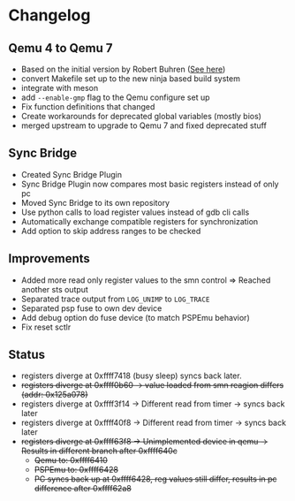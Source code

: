 # Changelog

## Qemu 4 to Qemu 7
 - Based on the initial version by Robert Buhren ([See here](./resources.md))
 - convert Makefile set up to the new ninja based build system
 - integrate with meson
 - add `--enable-gmp` flag to the Qemu configure set up
 - Fix function definitions that changed
 - Create workarounds for deprecated global variables (mostly bios)
 - merged upstream to upgrade to Qemu 7 and fixed deprecated stuff

## Sync Bridge
 - Created Sync Bridge Plugin
 - Sync Bridge Plugin now compares most basic registers instead of only pc
 - Moved Sync Bridge to its own repository
 - Use python calls to load register values instead of gdb cli calls
 - Automatically exchange compatible registers for synchronization
 - Add option to skip address ranges to be checked

## Improvements
 - Added more read only register values to the smn control => Reached another sts output
 - Separated trace output from `LOG_UNIMP` to `LOG_TRACE`
 - Separated psp fuse to own dev device
 - Add debug option do fuse device (to match PSPEmu behavior)
 - Fix reset sctlr

## Status
 - registers diverge at 0xffff7418 (busy sleep) syncs back later.
 - ~~registers diverge at 0xffff0b60 -> value loaded from smn reagion differs (addr: 0x125a078)~~
 - registers diverge at 0xffff3f14 -> Different read from timer -> syncs back later
 - registers diverge at 0xffff40f8 -> Different read from timer -> syncs back later
 - ~~registers diverge at 0xffff63f8 -> Unimplemented device in qemu -> Results in different branch after 0xffff640c~~
   - ~~Qemu to: 0xffff6410~~
   - ~~PSPEmu to: 0xffff6428~~
   - ~~PC syncs back up at 0xffff6428, reg values still differ, results in pc difference after 0xffff62a8~~
